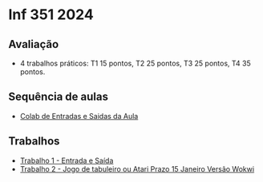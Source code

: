# Inf 351 2024

## Avaliação 

*  4 trabalhos práticos: T1 15 pontos, T2 25 pontos, T3 25 pontos, T4 35 pontos.

## Sequência de aulas

* [Colab de Entradas e Saidas da Aula](https://colab.research.google.com/drive/1BrGZIr6l4ZAMlwAdqG5CZ6QGqvDdO6w9?usp=sharing)


## Trabalhos 

* [Trabalho 1 - Entrada e Saída](https://colab.research.google.com/drive/1TIxAmdQ52vNYV4qBJ-gy8N7VZf5E1Iuf?usp=sharing)
* [Trabalho 2 - Jogo de tabuleiro ou Atari Prazo 15 Janeiro Versão Wokwi]()
